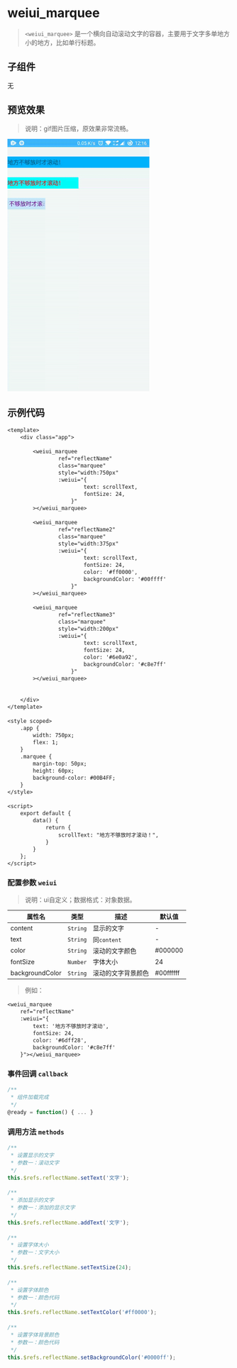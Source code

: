 # weiui_marquee

> `<weiui_marquee>` 是一个横向自动滚动文字的容器，主要用于文字多单地方小的地方，比如单行标题。

## 子组件

无

## 预览效果

> 说明：gif图片压缩，原效果非常流畅。

![](media/ezgif-4-a40b01a11e.gif)

## 示例代码

```vue
<template>
    <div class="app">

        <weiui_marquee
                ref="reflectName"
                class="marquee"
                style="width:750px"
                :weiui="{
                        text: scrollText,
                        fontSize: 24,
                    }"
        ></weiui_marquee>

        <weiui_marquee
                ref="reflectName2"
                class="marquee"
                style="width:375px"
                :weiui="{
                        text: scrollText,
                        fontSize: 24,
                        color: '#ff0000',
                        backgroundColor: '#00ffff'
                    }"
        ></weiui_marquee>

        <weiui_marquee
                ref="reflectName3"
                class="marquee"
                style="width:200px"
                :weiui="{
                        text: scrollText,
                        fontSize: 24,
                        color: '#6e0a92',
                        backgroundColor: '#c8e7ff'
                    }"
        ></weiui_marquee>


    </div>
</template>

<style scoped>
    .app {
        width: 750px;
        flex: 1;
    }
    .marquee {
        margin-top: 50px;
        height: 60px;
        background-color: #00B4FF;
    }
</style>

<script>
    export default {
        data() {
            return {
                scrollText: "地方不够放时才滚动！",
            }
        }
    };
</script>
```


### 配置参数 `weiui`
>说明：ui自定义；数据格式：对象数据。

| 属性名           | 类型     | 描述                          | 默认值     |
| ------------- | ------ | -------------------------- | ------- |
| content |`String`  | 显示的文字           | -       |
| text  |`String`  | 同`content`            | -       |
| color |`String`  | 滚动的文字颜色           | #000000       |
| fontSize |`Number`  | 字体大小           | 24       |
| backgroundColor |`String`  | 滚动的文字背景颜色           | #00ffffff       |

> 例如：

```vue
<weiui_marquee
    ref="reflectName"
    :weiui="{
        text: '地方不够放时才滚动',
        fontSize: 24,
        color: '#6dff28',
        backgroundColor: '#c8e7ff'
    }"></weiui_marquee>
```

### 事件回调 `callback`

``` js
/**
 * 组件加载完成
 */
@ready = function() { ... }
```

### 调用方法 `methods`

```js
/**
 * 设置显示的文字
 * 参数一：滚动文字
 */
this.$refs.reflectName.setText('文字');

/**
 * 添加显示的文字
 * 参数一：添加的显示文字
 */
this.$refs.reflectName.addText('文字');

/**
 * 设置字体大小
 * 参数一：文字大小
 */
this.$refs.reflectName.setTextSize(24);

/**
 * 设置字体颜色
 * 参数一：颜色代码
 */
this.$refs.reflectName.setTextColor('#ff0000');

/**
 * 设置字体背景颜色
 * 参数一：颜色代码
 */
this.$refs.reflectName.setBackgroundColor('#0000ff');
```



